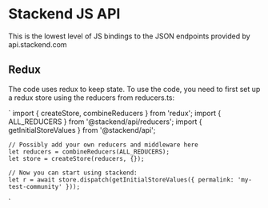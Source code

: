 
# Stackend JS API

This is the lowest level of JS bindings to the JSON endpoints provided by api.stackend.com

## Redux

The code uses redux to keep state. To use the code, you need to first set up a redux store using the reducers from reducers.ts:

`
    import { createStore, combineReducers } from 'redux';
    import { ALL_REDUCERS } from '@stackend/api/reducers';
    import { getInitialStoreValues } from '@stackend/api';
    
    // Possibly add your own reducers and middleware here
    let reducers = combineReducers(ALL_REDUCERS);    
    let store = createStore(reducers, {});
    
    // Now you can start using stackend:
    let r = await store.dispatch(getInitialStoreValues({ permalink: 'my-test-community' }));              
`



